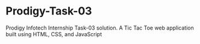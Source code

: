 # Prodigy-Task-03
Prodigy Infotech Internship Task-03 solution. A Tic Tac Toe web application built using HTML, CSS, and JavaScript
